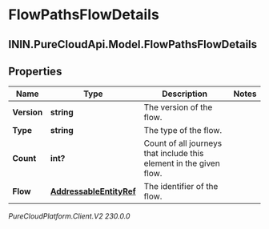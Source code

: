 # FlowPathsFlowDetails

## ININ.PureCloudApi.Model.FlowPathsFlowDetails

## Properties

|Name | Type | Description | Notes|
|------------ | ------------- | ------------- | -------------|
| **Version** | **string** | The version of the flow. | |
| **Type** | **string** | The type of the flow. | |
| **Count** | **int?** | Count of all journeys that include this element in the given flow. | |
| **Flow** | [**AddressableEntityRef**](AddressableEntityRef) | The identifier of the flow. | |



_PureCloudPlatform.Client.V2 230.0.0_
